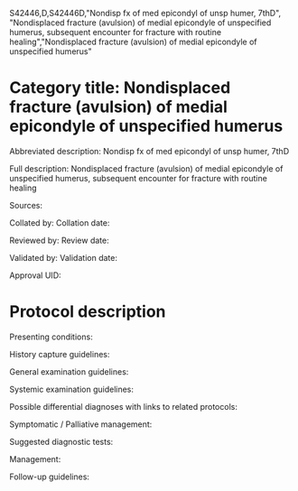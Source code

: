 S42446,D,S42446D,"Nondisp fx of med epicondyl of unsp humer, 7thD", "Nondisplaced fracture (avulsion) of medial epicondyle of unspecified humerus, subsequent encounter for fracture with routine healing","Nondisplaced fracture (avulsion) of medial epicondyle of unspecified humerus"
# Category title: Nondisplaced fracture (avulsion) of medial epicondyle of unspecified humerus

Abbreviated description: Nondisp fx of med epicondyl of unsp humer, 7thD

Full description: Nondisplaced fracture (avulsion) of medial epicondyle of unspecified humerus, subsequent encounter for fracture with routine healing

Sources:

Collated by:
Collation date:

Reviewed by:
Review date:

Validated by:
Validation date:

Approval UID:

# Protocol description

Presenting conditions:

History capture guidelines:

General examination guidelines:

Systemic examination guidelines:

Possible differential diagnoses with links to related protocols:

Symptomatic / Palliative management:

Suggested diagnostic tests:

Management:

Follow-up guidelines:
